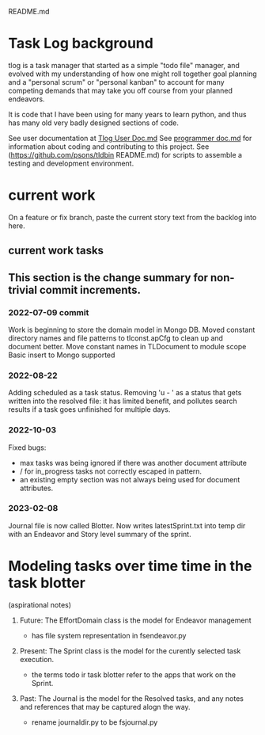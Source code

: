 README.md
# Task Log background
tlog is a task manager that started as a simple "todo file" manager, and evolved 
with my understanding of how one might roll together goal planning and a "personal scrum"
or "personal kanban" to account for many competing demands that may take you off course
from your planned endeavors.

It is code that I have been using for many years to learn python, and thus has many old 
very badly designed sections of code.

See user documentation at [Tlog User Doc.md](docs/Tlog%20User%20Doc.md)
See [programmer doc.md](docs/programmer%20doc.md) for information about coding and contributing to this project.
See (https://github.com/psons/tldbin README.md) for scripts to assemble a testing and
development environment.

# current work
On a feature or fix branch, paste the current story text 
from the backlog into here.

## current work tasks

## This section is the change summary for non-trivial commit increments.
### 2022-07-09 commit
Work is beginning to store the domain model in Mongo DB.
Moved constant directory names and file patterns to tlconst.apCfg to clean up and document better.
Move constant names in TLDocument to module scope
Basic insert to Mongo supported

### 2022-08-22
Adding scheduled as a task status.
Removing 'u - ' as a status that gets written into the resolved file: it has limited benefit, 
    and pollutes search results if a task goes unfinished for multiple days.

### 2022-10-03
Fixed bugs:
  - max tasks was being ignored if there was another document attribute
  - / for in_progress tasks not correctly escaped in pattern.
  - an existing empty section was not always being used for document attributes.

### 2023-02-08
Journal file is now called Blotter.
Now writes latestSprint.txt into temp dir with an Endeavor and Story level summary of the sprint.

# Modeling tasks over time time in the task blotter
(aspirational notes)
 1. Future: The EffortDomain class is the model for Endeavor management
    - has file system representation in fsendeavor.py
 
 2. Present: The Sprint class is the model for the curently selected task execution.
    - the terms todo ir task blotter refer to the apps that work on the Sprint.
 
 3. Past: The Journal is the model for the Resolved tasks, and any notes and references 
 that may be captured alogn the way.
    - rename journaldir.py to be fsjournal.py 
